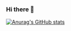 ### Hi there 👋

<!--
**VictorMont03/VictorMont03** is a ✨ _special_ ✨ repository because its `README.md` (this file) appears on your GitHub profile.

Here are some ideas to get you started:

- 🔭 I’m currently working on web applications 
- 🌱 I’m currently learning ...
- 👯 I’m looking to collaborate on ...
- 🤔 I’m looking for help with ...
- 💬 Ask me about ...
- 📫 How to reach me: ...
- 😄 Pronouns: ...
- ⚡ Fun fact: ...

-->

[![Anurag's GitHub stats](https://github-readme-stats.vercel.app/api?username=VictorMont03&show_icons=true&theme=radical)](https://github.com/anuraghazra/github-readme-stats)


